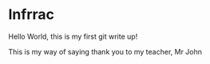 # Infrrac

Hello World, this is my first git write up!

This is my way of saying thank you to my teacher, Mr John
